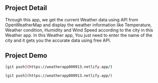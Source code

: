 ## Project Detail
Through this app, we get the current Weather data using API from OpenWeatherMap 
and display the weather information like Temperature, Weather condition, Humidity 
and Wind Speed according to the city in this Weather app. 
In this Weather app, You just need to enter the name of the city and it gets you the accurate data using free API.

## Project Demo

```sh
[git push](https://weatherapp000913.netlify.app/)
```
```
[git push](https://weatherapp000913.netlify.app/)
```
